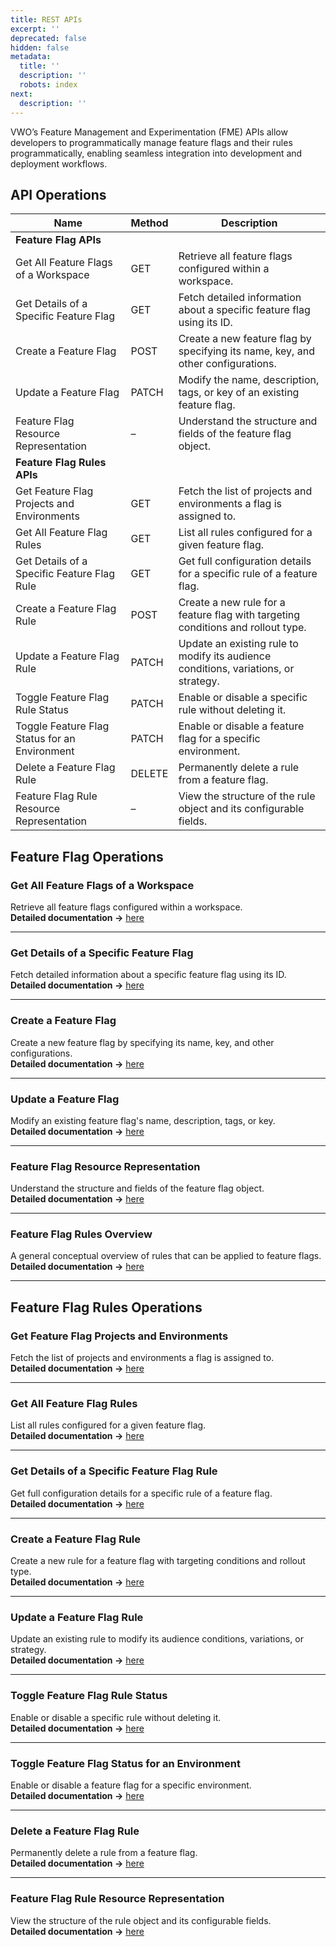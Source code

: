 ```yaml
---
title: REST APIs
excerpt: ''
deprecated: false
hidden: false
metadata:
  title: ''
  description: ''
  robots: index
next:
  description: ''
---
```

VWO’s Feature Management and Experimentation (FME) APIs allow developers to programmatically manage feature flags and their rules programmatically, enabling seamless integration into development and deployment workflows.

## API Operations

| Name                                          | Method | Description                                                                         |
| --------------------------------------------- | ------ | ----------------------------------------------------------------------------------- |
| **Feature Flag APIs**                         |        |                                                                                     |
| Get All Feature Flags of a Workspace          | GET    | Retrieve all feature flags configured within a workspace.                           |
| Get Details of a Specific Feature Flag        | GET    | Fetch detailed information about a specific feature flag using its ID.              |
| Create a Feature Flag                         | POST   | Create a new feature flag by specifying its name, key, and other configurations.    |
| Update a Feature Flag                         | PATCH  | Modify the name, description, tags, or key of an existing feature flag.             |
| Feature Flag Resource Representation          | –      | Understand the structure and fields of the feature flag object.                     |
| **Feature Flag Rules APIs**                   |        |                                                                                     |
| Get Feature Flag Projects and Environments    | GET    | Fetch the list of projects and environments a flag is assigned to.                  |
| Get All Feature Flag Rules                    | GET    | List all rules configured for a given feature flag.                                 |
| Get Details of a Specific Feature Flag Rule   | GET    | Get full configuration details for a specific rule of a feature flag.               |
| Create a Feature Flag Rule                    | POST   | Create a new rule for a feature flag with targeting conditions and rollout type.    |
| Update a Feature Flag Rule                    | PATCH  | Update an existing rule to modify its audience conditions, variations, or strategy. |
| Toggle Feature Flag Rule Status               | PATCH  | Enable or disable a specific rule without deleting it.                              |
| Toggle Feature Flag Status for an Environment | PATCH  | Enable or disable a feature flag for a specific environment.                        |
| Delete a Feature Flag Rule                    | DELETE | Permanently delete a rule from a feature flag.                                      |
| Feature Flag Rule Resource Representation     | –      | View the structure of the rule object and its configurable fields.                  |

## Feature Flag Operations

### Get All Feature Flags of a Workspace

Retrieve all feature flags configured within a workspace.\
**Detailed documentation →** [here](https://developers.vwo.com/reference/fme-get-all-feature-flags-of-a-workspace)

***

### Get Details of a Specific Feature Flag

Fetch detailed information about a specific feature flag using its ID.\
**Detailed documentation →** [here](https://developers.vwo.com/reference/fme-get-details-of-a-specific-feature-flag)

***

### Create a Feature Flag

Create a new feature flag by specifying its name, key, and other configurations.\
**Detailed documentation →** [here](https://developers.vwo.com/reference/fme-create-a-feature-flag)

***

### Update a Feature Flag

Modify an existing feature flag's name, description, tags, or key.\
**Detailed documentation →** [here](https://developers.vwo.com/reference/fme-update-a-feature-flag)

***

### Feature Flag Resource Representation

Understand the structure and fields of the feature flag object.\
**Detailed documentation →** [here](https://developers.vwo.com/reference/fme-feature-flag-resource-representation)

***

### Feature Flag Rules Overview

A general conceptual overview of rules that can be applied to feature flags.\
**Detailed documentation →** [here](https://developers.vwo.com/reference/fme-feature-flags-rules)

***

## Feature Flag Rules Operations

### Get Feature Flag Projects and Environments

Fetch the list of projects and environments a flag is assigned to.\
**Detailed documentation →** [here](https://developers.vwo.com/reference/fme-get-feature-flag-projects-and-environments)

***

### Get All Feature Flag Rules

List all rules configured for a given feature flag.\
**Detailed documentation →** [here](https://developers.vwo.com/reference/fme-get-all-feature-flags-rules)

***

### Get Details of a Specific Feature Flag Rule

Get full configuration details for a specific rule of a feature flag.\
**Detailed documentation →** [here](https://developers.vwo.com/reference/fme-get-details-of-a-specific-feature-flag-rule)

***

### Create a Feature Flag Rule

Create a new rule for a feature flag with targeting conditions and rollout type.\
**Detailed documentation →** [here](https://developers.vwo.com/reference/fme-create-a-feature-flag-rule)

***

### Update a Feature Flag Rule

Update an existing rule to modify its audience conditions, variations, or strategy.\
**Detailed documentation →** [here](https://developers.vwo.com/reference/fme-update-a-feature-flag-rule)

***

### Toggle Feature Flag Rule Status

Enable or disable a specific rule without deleting it.\
**Detailed documentation →** [here](https://developers.vwo.com/reference/fme-toggle-feature-flag-rule-status)

***

### Toggle Feature Flag Status for an Environment

Enable or disable a feature flag for a specific environment.\
**Detailed documentation →** [here](https://developers.vwo.com/reference/fme-toggle-feature-flag-status-for-an-environment)

***

### Delete a Feature Flag Rule

Permanently delete a rule from a feature flag.\
**Detailed documentation →** [here](https://developers.vwo.com/reference/fme-delete-a-feature-flag-rule)

***

### Feature Flag Rule Resource Representation

View the structure of the rule object and its configurable fields.\
**Detailed documentation →** [here](https://developers.vwo.com/reference/fme-feature-flag-rules-resource-representation)